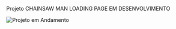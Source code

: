 Projeto CHAINSAW MAN LOADING PAGE EM DESENVOLVIMENTO

<img src="https://gifdb.com/images/high/chainsaw-man-cute-pochita-qisyjfw3itkbixo2.gif" alt="Projeto em Andamento"> 
